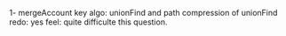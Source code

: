 1- mergeAccount
   key algo: unionFind and path compression of unionFind
   redo: yes
   feel: quite difficulte this question.